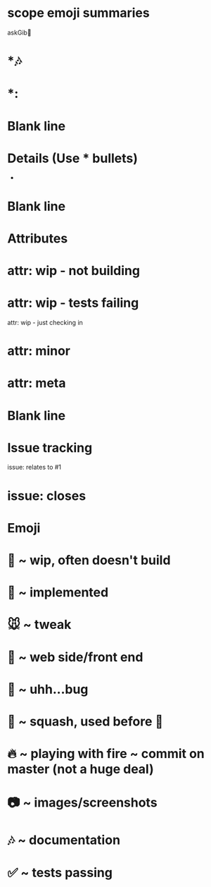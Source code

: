 # scope emoji summaries
askGib:construction:
# *:notes:
# *:
# Blank line

# Details (Use * bullets)
* 
# Blank line

# Attributes
# attr: wip - not building
# attr: wip - tests failing
attr: wip - just checking in
# attr: minor
# attr: meta

# Blank line

# Issue tracking
issue: relates to #1
# issue: closes #

# Emoji
# :construction:      ~ wip, often doesn't build
# :wrench:            ~ implemented
# :mouse:             ~ tweak
# :art:               ~ web side/front end
# :bug:               ~ uhh...bug
# :high_heel:         ~ squash, used before :bug:
# :fire:              ~ playing with fire ~ commit on master (not a huge deal)
# :camera:            ~ images/screenshots
# :notes:             ~ documentation
# :white_check_mark:  ~ tests passing

